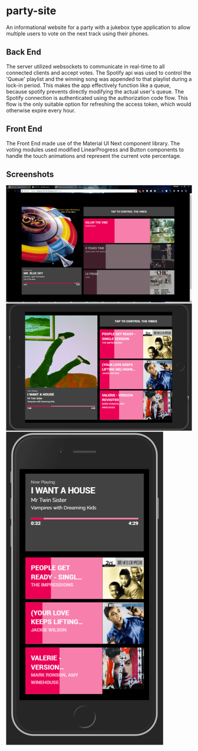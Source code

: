 party-site
================
An informational website for a party with a jukebox type application to allow multiple users to vote on the next track using their phones. 

Back End
--------
The server utilized websockets to communicate in real-time to all connected clients and accept votes. The Spotify api was used to control the 'Queue' playlist and the winning song was appended to that playlist during a lock-in period. This makes the app effectively function like a queue, because spotify prevents directly modifying the actual user's queue. The Spotify connection is authenticated using the authorization code flow. This flow is the only suitable option for refreshing the access token, which would otherwise expire every hour. 

Front End
--------
The Front End made use of the Material UI Next component library. The voting modules used modified LinearProgress and Button components to handle the touch animations and represent the current vote percentage.  

Screenshots
------------
![Desktop](./Screenshot-Desktop.png)
![Tablet](./Screenshot-Tablet.png)
![Desktop](./Screenshot-Mobile.png)
